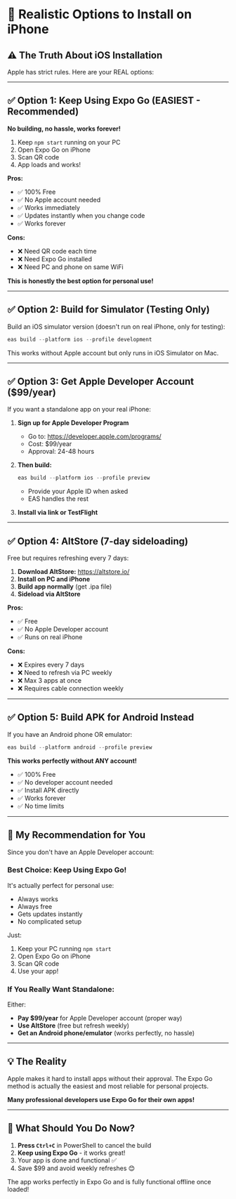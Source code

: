 # 📱 Realistic Options to Install on iPhone

## ⚠️ The Truth About iOS Installation

Apple has strict rules. Here are your REAL options:

---

## ✅ Option 1: Keep Using Expo Go (EASIEST - Recommended)

**No building, no hassle, works forever!**

1. Keep `npm start` running on your PC
2. Open Expo Go on iPhone
3. Scan QR code
4. App loads and works!

**Pros:**
- ✅ 100% Free
- ✅ No Apple account needed
- ✅ Works immediately
- ✅ Updates instantly when you change code
- ✅ Works forever

**Cons:**
- ❌ Need QR code each time
- ❌ Need Expo Go installed
- ❌ Need PC and phone on same WiFi

**This is honestly the best option for personal use!**

---

## ✅ Option 2: Build for Simulator (Testing Only)

Build an iOS simulator version (doesn't run on real iPhone, only for testing):

```powershell
eas build --platform ios --profile development
```

This works without Apple account but only runs in iOS Simulator on Mac.

---

## ✅ Option 3: Get Apple Developer Account ($99/year)

If you want a standalone app on your real iPhone:

1. **Sign up for Apple Developer Program**
   - Go to: https://developer.apple.com/programs/
   - Cost: $99/year
   - Approval: 24-48 hours

2. **Then build:**
   ```powershell
   eas build --platform ios --profile preview
   ```
   - Provide your Apple ID when asked
   - EAS handles the rest

3. **Install via link or TestFlight**

---

## ✅ Option 4: AltStore (7-day sideloading)

Free but requires refreshing every 7 days:

1. **Download AltStore:** https://altstore.io/
2. **Install on PC and iPhone**
3. **Build app normally** (get .ipa file)
4. **Sideload via AltStore**

**Pros:**
- ✅ Free
- ✅ No Apple Developer account
- ✅ Runs on real iPhone

**Cons:**
- ❌ Expires every 7 days
- ❌ Need to refresh via PC weekly
- ❌ Max 3 apps at once
- ❌ Requires cable connection weekly

---

## ✅ Option 5: Build APK for Android Instead

If you have an Android phone OR emulator:

```powershell
eas build --platform android --profile preview
```

**This works perfectly without ANY account!**
- ✅ 100% Free
- ✅ No developer account needed
- ✅ Install APK directly
- ✅ Works forever
- ✅ No time limits

---

## 🎯 My Recommendation for You

Since you don't have an Apple Developer account:

### **Best Choice: Keep Using Expo Go!**

It's actually perfect for personal use:
- Always works
- Always free
- Gets updates instantly
- No complicated setup

Just:
1. Keep your PC running `npm start`
2. Open Expo Go on iPhone
3. Scan QR code
4. Use your app!

### **If You Really Want Standalone:**

Either:
- **Pay $99/year** for Apple Developer account (proper way)
- **Use AltStore** (free but refresh weekly)
- **Get an Android phone/emulator** (works perfectly, no hassle)

---

## 💡 The Reality

Apple makes it hard to install apps without their approval. The Expo Go method is actually the easiest and most reliable for personal projects.

**Many professional developers use Expo Go for their own apps!**

---

## 🤔 What Should You Do Now?

1. **Press `Ctrl+C`** in PowerShell to cancel the build
2. **Keep using Expo Go** - it works great!
3. Your app is done and functional ✅
4. Save $99 and avoid weekly refreshes 😊

The app works perfectly in Expo Go and is fully functional offline once loaded!
